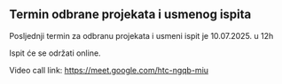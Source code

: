 ## Termin odbrane projekata i usmenog ispita
Posljednji termin za odbranu projekata i usmeni ispit je 10.07.2025. u 12h

Ispit će se održati online.

Video call link: https://meet.google.com/htc-ngqb-miu
